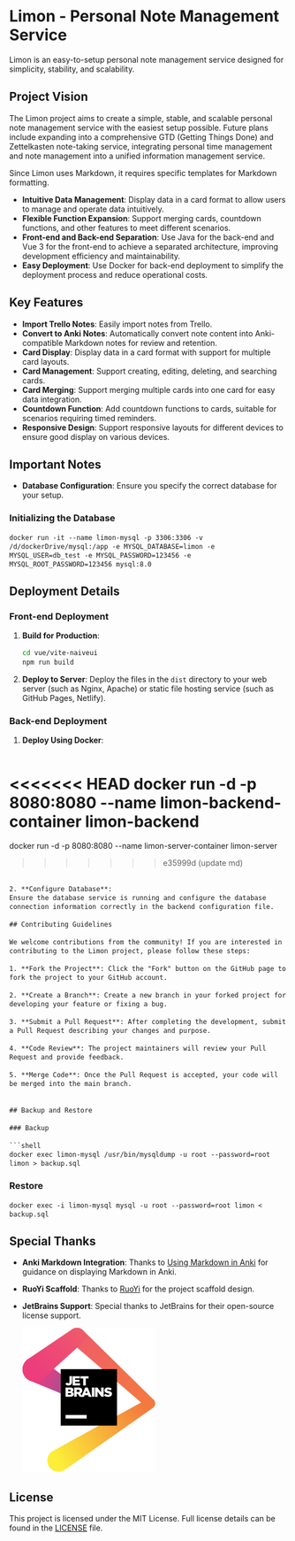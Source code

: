 # Limon - Personal Note Management Service

Limon is an easy-to-setup personal note management service designed for simplicity, stability, and scalability.

## Project Vision

The Limon project aims to create a simple, stable, and scalable personal note management service with the easiest setup possible. Future plans include expanding into a comprehensive GTD (Getting Things Done) and Zettelkasten note-taking service, integrating personal time management and note management into a unified information management service.

Since Limon uses Markdown, it requires specific templates for Markdown formatting.

- **Intuitive Data Management**: Display data in a card format to allow users to manage and operate data intuitively.
- **Flexible Function Expansion**: Support merging cards, countdown functions, and other features to meet different scenarios.
- **Front-end and Back-end Separation**: Use Java for the back-end and Vue 3 for the front-end to achieve a separated architecture, improving development efficiency and maintainability.
- **Easy Deployment**: Use Docker for back-end deployment to simplify the deployment process and reduce operational costs.

## Key Features

- **Import Trello Notes**: Easily import notes from Trello.
- **Convert to Anki Notes**: Automatically convert note content into Anki-compatible Markdown notes for review and retention.
- **Card Display**: Display data in a card format with support for multiple card layouts.
- **Card Management**: Support creating, editing, deleting, and searching cards.
- **Card Merging**: Support merging multiple cards into one card for easy data integration.
- **Countdown Function**: Add countdown functions to cards, suitable for scenarios requiring timed reminders.
- **Responsive Design**: Support responsive layouts for different devices to ensure good display on various devices.

## Important Notes

- **Database Configuration**: Ensure you specify the correct database for your setup.

### Initializing the Database

```shell
docker run -it --name limon-mysql -p 3306:3306 -v /d/dockerDrive/mysql:/app -e MYSQL_DATABASE=limon -e MYSQL_USER=db_test -e MYSQL_PASSWORD=123456 -e MYSQL_ROOT_PASSWORD=123456 mysql:8.0
```


## Deployment Details

### Front-end Deployment

1. **Build for Production**:
   ```bash
   cd vue/vite-naiveui
   npm run build
   ```

2. **Deploy to Server**:
   Deploy the files in the `dist` directory to your web server (such as Nginx, Apache) or static file hosting service (such as GitHub Pages, Netlify).

### Back-end Deployment

1. **Deploy Using Docker**:
   ```bash
<<<<<<< HEAD
   docker run -d -p 8080:8080 --name limon-backend-container limon-backend
=======
   docker run -d -p 8080:8080 --name limon-server-container limon-server
>>>>>>> e35999d (update md)
   ```

2. **Configure Database**:
   Ensure the database service is running and configure the database connection information correctly in the backend configuration file.

## Contributing Guidelines

We welcome contributions from the community! If you are interested in contributing to the Limon project, please follow these steps:

1. **Fork the Project**: Click the "Fork" button on the GitHub page to fork the project to your GitHub account.

2. **Create a Branch**: Create a new branch in your forked project for developing your feature or fixing a bug.

3. **Submit a Pull Request**: After completing the development, submit a Pull Request describing your changes and purpose.

4. **Code Review**: The project maintainers will review your Pull Request and provide feedback.

5. **Merge Code**: Once the Pull Request is accepted, your code will be merged into the main branch.


## Backup and Restore

### Backup

```shell
docker exec limon-mysql /usr/bin/mysqldump -u root --password=root limon > backup.sql
```

### Restore

```shell
docker exec -i limon-mysql mysql -u root --password=root limon < backup.sql
```



## Special Thanks

- **Anki Markdown Integration**: Thanks to [Using Markdown in Anki](https://zhuanlan.zhihu.com/p/137570649) for guidance on displaying Markdown in Anki.
- **RuoYi Scaffold**: Thanks to [RuoYi](https://gitee.com/y_project/RuoYi-Vue) for the project scaffold design.
- **JetBrains Support**: Special thanks to JetBrains for their open-source license support.

  [![jetbrains.svg](jetbrains.svg)](https://www.jetbrains.com/?from=limon)

## License

This project is licensed under the MIT License. Full license details can be found in the [LICENSE](https://github.com/aircjm/limon/blob/master/LICENSE) file.
